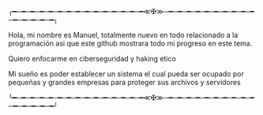 ╭━─━─━─━─━─━─━─━─━─━─━─━─━─━─━≪✠≫─━─━─━─━─━─━─━─━─━─━─━─━─━─━─━╮

Hola, mi nombre es Manuel, totalmente nuevo en todo
 relacionado a la programación asi que este github
      mostrara todo mi progreso en este tema.

   Quiero enfocarme en ciberseguridad y haking etico

 Mi sueño es poder establecer un sistema el cual pueda
ser ocupado por pequeñas y grandes empresas para proteger
              sus archivos y servidores

╰━─━─━─━─━─━─━─━─━─━─━─━─━─━─━≪✠≫─━─━─━─━─━─━─━─━─━─━─━─━─━─━─━╯
